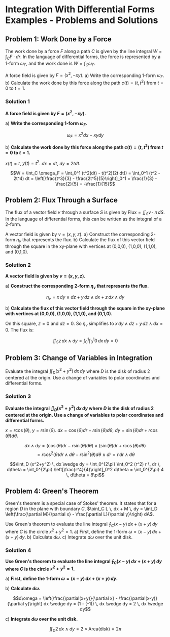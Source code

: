 # Integration With Differential Forms Examples - Problems and Solutions

## Problem 1: Work Done by a Force

The work done by a force $F$ along a path $C$ is given by the line integral $W = \int_C F \cdot dr$. In the language of differential forms, the force is represented by a 1-form $\omega_F$, and the work done is $W = \int_C \omega_F$.

A force field is given by $F = (x^2, -xy)$. 
a) Write the corresponding 1-form $\omega_F$.
b) Calculate the work done by this force along the path $c(t) = (t, t^2)$ from $t=0$ to $t=1$.

### Solution 1

**A force field is given by $F = (x^2, -xy)$.**

a) **Write the corresponding 1-form $\omega_F$.**

$$\omega_F = x^2 dx - xy dy$$

b) **Calculate the work done by this force along the path $c(t) = (t, t^2)$ from $t=0$ to $t=1$.**

$x(t) = t$, $y(t) = t^2$. $dx = dt$, $dy = 2t dt$.

$$W = \int_C \omega_F = \int_0^1 (t^2(dt) - t(t^2)(2t dt)) = \int_0^1 (t^2 - 2t^4) dt = \left[\frac{t^3}{3} - \frac{2t^5}{5}\right]_0^1 = \frac{1}{3} - \frac{2}{5} = -\frac{1}{15}$$

## Problem 2: Flux Through a Surface

The flux of a vector field $v$ through a surface $S$ is given by $\text{Flux} = \iint_S v \cdot n \, dS$. In the language of differential forms, this can be written as the integral of a 2-form.

A vector field is given by $v = (x, y, z)$. 
a) Construct the corresponding 2-form $\eta_v$ that represents the flux.
b) Calculate the flux of this vector field through the square in the xy-plane with vertices at (0,0,0), (1,0,0), (1,1,0), and (0,1,0).

### Solution 2

**A vector field is given by $v = (x, y, z)$.**

a) **Construct the corresponding 2-form $\eta_v$ that represents the flux.**

$$\eta_v = x \, dy \wedge dz + y \, dz \wedge dx + z \, dx \wedge dy$$

b) **Calculate the flux of this vector field through the square in the xy-plane with vertices at (0,0,0), (1,0,0), (1,1,0), and (0,1,0).**

On this square, $z=0$ and $dz=0$. So $\eta_v$ simplifies to $x \, dy \wedge dz + y \, dz \wedge dx = 0$. The flux is:

$$\iint_S z \, dx \wedge dy = \int_0^1 \int_0^1 0 \, dx \, dy = 0$$

## Problem 3: Change of Variables in Integration

Evaluate the integral $\iint_D (x^2 + y^2) \, dx \, dy$ where $D$ is the disk of radius 2 centered at the origin. Use a change of variables to polar coordinates and differential forms.

### Solution 3

**Evaluate the integral $\iint_D (x^2 + y^2) \, dx \, dy$ where $D$ is the disk of radius 2 centered at the origin. Use a change of variables to polar coordinates and differential forms.**

$x = r \cos(\theta)$, $y = r \sin(\theta)$. $dx = \cos(\theta)dr - r \sin(\theta)d\theta$, $dy = \sin(\theta)dr + r \cos(\theta)d\theta$.

$$dx \wedge dy = (\cos(\theta)dr - r \sin(\theta)d\theta) \wedge (\sin(\theta)dr + r \cos(\theta)d\theta)$$
$$= r \cos^2(\theta)dr \wedge d\theta - r \sin^2(\theta)d\theta \wedge dr = r \, dr \wedge d\theta$$

$$\iint_D (x^2+y^2) \, dx \wedge dy = \int_0^{2\pi} \int_0^2 (r^2) r \, dr \, d\theta = \int_0^{2\pi} \left[\frac{r^4}{4}\right]_0^2 d\theta = \int_0^{2\pi} 4 \, d\theta = 8\pi$$

## Problem 4: Green's Theorem

Green's theorem is a special case of Stokes' theorem. It states that for a region $D$ in the plane with boundary $C$, $\oint_C L \, dx + M \, dy = \iint_D \left(\frac{\partial M}{\partial x} - \frac{\partial L}{\partial y}\right) dA$.

Use Green's theorem to evaluate the line integral $\oint_C (x - y) \, dx + (x + y) \, dy$ where $C$ is the circle $x^2 + y^2 = 1$.
a) First, define the 1-form $\omega = (x - y) \, dx + (x + y) \, dy$.
b) Calculate $d\omega$.
c) Integrate $d\omega$ over the unit disk.

### Solution 4

**Use Green's theorem to evaluate the line integral $\oint_C (x - y) \, dx + (x + y) \, dy$ where $C$ is the circle $x^2 + y^2 = 1$.**

a) **First, define the 1-form $\omega = (x - y) \, dx + (x + y) \, dy$.**

b) **Calculate $d\omega$.**

$$d\omega = \left(\frac{\partial(x+y)}{\partial x} - \frac{\partial(x-y)}{\partial y}\right) dx \wedge dy = (1 - (-1)) \, dx \wedge dy = 2 \, dx \wedge dy$$

c) **Integrate $d\omega$ over the unit disk.**

$$\iint_D 2 \, dx \wedge dy = 2 \times \text{Area(disk)} = 2\pi$$